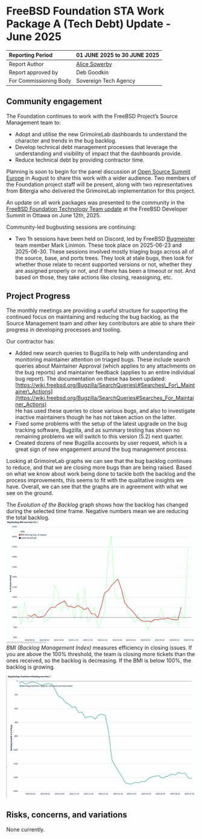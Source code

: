 # FreeBSD Foundation STA Work Package A (Tech Debt) Update \- June 2025

| Reporting Period | 01 JUNE 2025 to 30 JUNE 2025 |
| :---- | :---- |
| Report Author | [Alice Sowerby](mailto:alice@freebsdfoundation.org) |
| Report approved by | Deb Goodkin |
| For Commissioning Body | Sovereign Tech Agency |

## Community engagement

The Foundation continues to work with the FreeBSD Project’s Source Management team to:

* Adopt and utilise the new GrimoireLab dashboards to understand the character and trends in the bug backlog.  
* Develop technical debt management processes that leverage the understanding and visibility of impact that the dashboards provide.   
* Reduce technical debt by providing contractor time. 

Planning is soon to begin for the panel discussion at [Open Source Summit Europe](https://events.linuxfoundation.org/open-source-summit-europe/) in August to share this work with a wider audience. Two members of the Foundation project staff will be present, along with two representatives from Bitergia who delivered the GrimoireLab implementation for this project. 

An update on all work packages was presented to the community in the [FreeBSD Foundation Technology Team update](https://www.youtube.com/live/9Gm-IGA2t0s?feature=shared&t=23882) at the FreeBSD Developer Summit in Ottawa on June 12th, 2025\. 

Community-led bugbusting sessions are continuing:

* Two 1h sessions have been held on Discord, led by FreeBSD [Bugmeister](https://www.freebsd.org/administration/#t-bugmeister) team member Mark Linimon. These took place on 2025-06-23 and 2025-06-30. These sessions involved mostly triaging bugs across all of the source, base, and ports trees. They look at stale bugs, then look for whether those relate to recent supported versions or not, whether they are assigned properly or not, and if there has been a timeout or not. And based on those, they take actions like closing, reassigning, etc.

## Project Progress

The monthly meetings are providing a useful structure for supporting the continued focus on maintaining and reducing the bug backlog, as the Source Management team and other key contributors are able to share their progress in developing processes and tooling.

Our contractor has:

*  Added new search queries to Bugzilla to help with understanding and monitoring maintainer attention on triaged bugs. These include search queries about Maintainer Approval (which applies to any attachments on the bug reports) and maintainer feedback (applies to an entire individual bug report).  The documentation on these has been updated:  [https://wiki.freebsd.org/Bugzilla/SearchQueries\#Searches\_For\_Maintainer\_Actions](https://wiki.freebsd.org/Bugzilla/SearchQueries#Searches_For_Maintainer_Actions)   
  He has used these queries to close various bugs, and also to investigate inactive maintainers though he has not taken action on the latter.  
* Fixed some problems with the setup of the latest upgrade on the bug tracking software, Bugzilla, and as summary testing has shown no remaining problems we will switch to this version (5.2) next quarter.   
* Created dozens of new Bugzilla accounts by user request, which is a great sign of new engagement around the bug management process.

Looking at GrimoireLab graphs we can see that the bug backlog continues to reduce, and that we are closing more bugs than are being raised. Based on what we know about work being done to tackle both the backlog and the process improvements, this seems to fit with the qualitative insights we have. Overall, we can see that the graphs are in agreement with what we see on the ground.

The *Evolution of the Backlog* graph shows how the backlog has changed during the selected time frame. Negative numbers mean we are reducing the total backlog.  
![Evolution of the Backlog](images/2025-06-image1.png)
*BMI (Backlog Management Index)* measures efficiency in closing issues. If you are above the 100% threshold, the team is closing more tickets than the ones received, so the backlog is decreasing. If the BMI is below 100%, the backlog is growing.

![Backlog Management Index](images/2025-06-image2.png)

## Risks, concerns, and variations

None currently.

